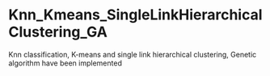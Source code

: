 # Knn_Kmeans_SingleLinkHierarchicalClustering_GA
Knn classification, K-means and single link hierarchical clustering, Genetic algorithm have been implemented
